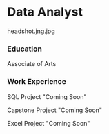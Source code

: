 # Data Analyst
headshot.jng.jpg

### Education
Associate of Arts

### Work Experience
SQL Project "Coming Soon"

Capstone Project "Coming Soon"

Excel Project "Coming Soon"
